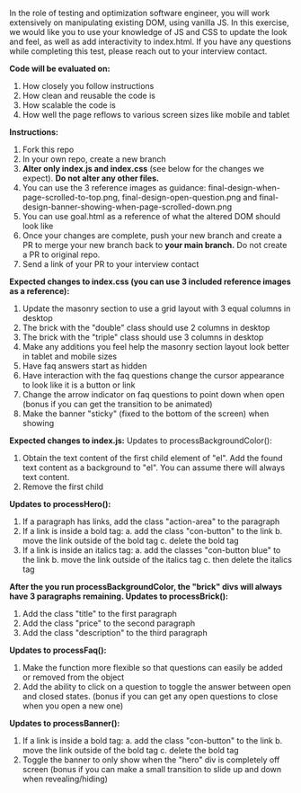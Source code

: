 In the role of testing and optimization software engineer, you will work extensively on manipulating existing DOM, using vanilla JS. In this exercise, we would like you to use your knowledge of JS and CSS to update the look and feel, as well as add interactivity to index.html. If you have any questions while completing this test, please reach out to your interview contact.

**Code will be evaluated on:**
1. How closely you follow instructions
2. How clean and reusable the code is
3. How scalable the code is
4. How well the page reflows to various screen sizes like mobile and tablet

**Instructions:**
1. Fork this repo
2. In your own repo, create a new branch
3. **Alter only index.js and index.css** (see below for the changes we expect). **Do not alter any other files.**
4. You can use the 3 reference images as guidance: final-design-when-page-scrolled-to-top.png, final-design-open-question.png and final-design-banner-showing-when-page-scrolled-down.png
5. You can use goal.html as a reference of what the altered DOM should look like
6. Once your changes are complete, push your new branch and create a PR to merge your new branch back to **your main branch.** Do not create a PR to original repo.
7. Send a link of your PR to your interview contact

**Expected changes to index.css (you can use 3 included reference images as a reference):**
1. Update the masonry section to use a grid layout with 3 equal columns in desktop
2. The brick with the "double" class should use 2 columns in desktop
3. The brick with the "triple" class should use 3 columns in desktop
4. Make any additions you feel help the masonry section layout look better in tablet and mobile sizes
5. Have faq answers start as hidden
6. Have interaction with the faq questions change the cursor appearance to look like it is a button or link
7. Change the arrow indicator on faq questions to point down when open (bonus if you can get the transition to be animated)
8. Make the banner "sticky" (fixed to the bottom of the screen) when showing



**Expected changes to index.js:**
Updates to processBackgroundColor():
1. Obtain the text content of the first child element of "el". Add the found text content as a background to "el". You can assume there will always text content.
2. Remove the first child

**Updates to processHero():**
1. If a paragraph has links, add the class "action-area" to the paragraph
2. If a link is inside a bold tag:
    a. add the class "con-button" to the link
    b. move the link outside of the bold tag
    c. delete the bold tag
3. If a link is inside an italics tag:
    a. add the classes "con-button blue" to the link
    b. move the link outside of the italics tag
    c. then delete the italics tag

**After the you run processBackgroundColor, the "brick" divs will always have 3 paragraphs remaining.  Updates to processBrick():**
1. Add the class "title" to the first paragraph
2. Add the class "price" to the second paragraph
3. Add the class "description" to the third paragraph

**Updates to processFaq():**
1. Make the function more flexible so that questions can easily be added or removed from the object
2. Add the ability to click on a question to toggle the answer between open and closed states. (bonus if you can get any open questions to close when you open a new one)

**Updates to processBanner():**
1. If a link is inside a bold tag:
    a. add the class "con-button" to the link
    b. move the link outside of the bold tag
    c. delete the bold tag
2. Toggle the banner to only show when the "hero" div is completely off screen (bonus if you can make a small transition to slide up and down when revealing/hiding)
